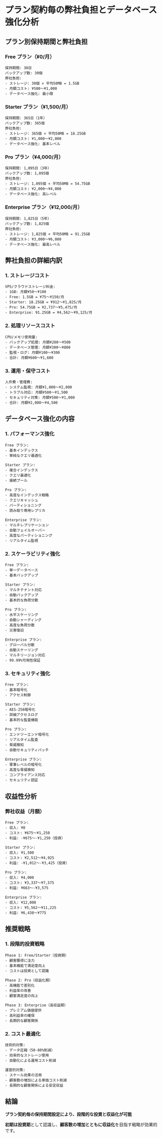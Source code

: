 # プラン契約毎の弊社負担とデータベース強化分析

## プラン別保持期間と弊社負担

### **Free プラン（¥0/月）**
```
保持期間: 30日
バックアップ数: 30個
弊社負担:
- ストレージ: 30個 × 平均50MB = 1.5GB
- 月額コスト: ¥500〜¥1,000
- データベース強化: 最小限
```

### **Starter プラン（¥1,500/月）**
```
保持期間: 365日（1年）
バックアップ数: 365個
弊社負担:
- ストレージ: 365個 × 平均50MB = 18.25GB
- 月額コスト: ¥1,000〜¥2,000
- データベース強化: 基本レベル
```

### **Pro プラン（¥4,000/月）**
```
保持期間: 1,095日（3年）
バックアップ数: 1,095個
弊社負担:
- ストレージ: 1,095個 × 平均50MB = 54.75GB
- 月額コスト: ¥2,000〜¥4,000
- データベース強化: 高レベル
```

### **Enterprise プラン（¥12,000/月）**
```
保持期間: 1,825日（5年）
バックアップ数: 1,825個
弊社負担:
- ストレージ: 1,825個 × 平均50MB = 91.25GB
- 月額コスト: ¥3,000〜¥6,000
- データベース強化: 最高レベル
```

## 弊社負担の詳細内訳

### **1. ストレージコスト**
```
VPS/クラウドストレージ料金:
- 1GB: 月額¥50〜¥100
- Free: 1.5GB = ¥75〜¥150/月
- Starter: 18.25GB = ¥912〜¥1,825/月
- Pro: 54.75GB = ¥2,737〜¥5,475/月
- Enterprise: 91.25GB = ¥4,562〜¥9,125/月
```

### **2. 処理リソースコスト**
```
CPU/メモリ使用量:
- バックアップ処理: 月額¥200〜¥500
- データベース管理: 月額¥300〜¥800
- 監視・ログ: 月額¥100〜¥300
- 合計: 月額¥600〜¥1,600
```

### **3. 運用・保守コスト**
```
人件費・管理費:
- システム監視: 月額¥1,000〜¥2,000
- トラブル対応: 月額¥500〜¥1,500
- セキュリティ対策: 月額¥500〜¥1,000
- 合計: 月額¥2,000〜¥4,500
```

## データベース強化の内容

### **1. パフォーマンス強化**
```
Free プラン:
- 基本インデックス
- 単純なクエリ最適化

Starter プラン:
- 複合インデックス
- クエリ最適化
- 接続プール

Pro プラン:
- 高度なインデックス戦略
- クエリキャッシュ
- パーティショニング
- 読み取り専用レプリカ

Enterprise プラン:
- マルチレプリケーション
- 自動フェイルオーバー
- 高度なパーティショニング
- リアルタイム監視
```

### **2. スケーラビリティ強化**
```
Free プラン:
- 単一データベース
- 基本バックアップ

Starter プラン:
- マルチテナント対応
- 自動バックアップ
- 基本的な負荷分散

Pro プラン:
- 水平スケーリング
- 自動シャーディング
- 高度な負荷分散
- 災害復旧

Enterprise プラン:
- グローバル分散
- 自動スケーリング
- マルチリージョン対応
- 99.99%可用性保証
```

### **3. セキュリティ強化**
```
Free プラン:
- 基本暗号化
- アクセス制御

Starter プラン:
- AES-256暗号化
- 詳細アクセスログ
- 基本的な監査機能

Pro プラン:
- エンドツーエンド暗号化
- リアルタイム監査
- 脅威検知
- 自動セキュリティパッチ

Enterprise プラン:
- 軍事レベルの暗号化
- 高度な脅威検知
- コンプライアンス対応
- セキュリティ認証
```

## 収益性分析

### **弊社収益（月額）**
```
Free プラン:
- 収入: ¥0
- コスト: ¥675〜¥1,250
- 利益: -¥675〜-¥1,250（投資）

Starter プラン:
- 収入: ¥1,500
- コスト: ¥2,512〜¥4,925
- 利益: -¥1,012〜-¥3,425（投資）

Pro プラン:
- 収入: ¥4,000
- コスト: ¥3,337〜¥7,575
- 利益: ¥663〜-¥3,575

Enterprise プラン:
- 収入: ¥12,000
- コスト: ¥5,562〜¥11,225
- 利益: ¥6,438〜¥775
```

## 推奨戦略

### **1. 段階的投資戦略**
```
Phase 1: Free/Starter（投資期）
- 顧客獲得に注力
- 基本機能で満足度向上
- コストは投資として認識

Phase 2: Pro（収益化期）
- 高機能で差別化
- 利益率の改善
- 顧客満足度の向上

Phase 3: Enterprise（高収益期）
- プレミアム価値提供
- 高利益率の確保
- 長期的な顧客関係
```

### **2. コスト最適化**
```
技術的対策:
- データ圧縮（50-80%削減）
- 効率的なストレージ使用
- 自動化による運用コスト削減

運営的対策:
- スケール効果の活用
- 顧客数の増加による単価コスト削減
- 長期的な顧客関係による安定収益
```

## 結論

**プラン契約毎の保持期間設定により、段階的な投資と収益化が可能**

**初期は投資期**として認識し、**顧客数の増加とともに収益化**を目指す戦略が効果的です。

